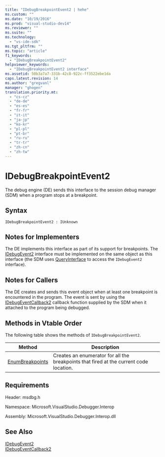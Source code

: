 ```yaml
---
title: "IDebugBreakpointEvent2 | hehe"
ms.custom: ""
ms.date: "10/19/2016"
ms.prod: "visual-studio-dev14"
ms.reviewer: ""
ms.suite: ""
ms.technology: 
  - "vs-ide-sdk"
ms.tgt_pltfrm: ""
ms.topic: "article"
f1_keywords: 
  - "IDebugBreakpointEvent2"
helpviewer_keywords: 
  - "IDebugBreakpointEvent2 interface"
ms.assetid: 50b3a7a7-331b-42c8-922c-ff3522ebe1da
caps.latest.revision: 14
ms.author: "gregvanl"
manager: "ghogen"
translation.priority.mt: 
  - "cs-cz"
  - "de-de"
  - "es-es"
  - "fr-fr"
  - "it-it"
  - "ja-jp"
  - "ko-kr"
  - "pl-pl"
  - "pt-br"
  - "ru-ru"
  - "tr-tr"
  - "zh-cn"
  - "zh-tw"
---
```

# IDebugBreakpointEvent2
The debug engine (DE) sends this interface to the session debug manager (SDM) when a program stops at a breakpoint.  
  
## Syntax  
  
```  
IDebugBreakpointEvent2 : IUnknown  
```  
  
## Notes for Implementers  
 The DE implements this interface as part of its support for breakpoints. The [IDebugEvent2](../extensibility-debugger-reference/idebugevent2.md) interface must be implemented on the same object as this interface (the SDM uses [QueryInterface](../Topic/QueryInterface.md) to access the `IDebugEvent2` interface).  
  
## Notes for Callers  
 The DE creates and sends this event object when at least one breakpoint is encountered in the program. The event is sent by using the [IDebugEventCallback2](../extensibility-debugger-reference/idebugeventcallback2.md) callback function supplied by the SDM when it attached to the program being debugged.  
  
## Methods in Vtable Order  
 The following table shows the methods of `IDebugBreakpointEvent2`.  
  
|Method|Description|  
|------------|-----------------|  
|[EnumBreakpoints](../extensibility-debugger-reference/idebugbreakpointevent2--enumbreakpoints.md)|Creates an enumerator for all the breakpoints that fired at the current code location.|  
  
## Requirements  
 Header: msdbg.h  
  
 Namespace: Microsoft.VisualStudio.Debugger.Interop  
  
 Assembly: Microsoft.VisualStudio.Debugger.Interop.dll  
  
## See Also  
 [IDebugEvent2](../extensibility-debugger-reference/idebugevent2.md)   
 [IDebugEventCallback2](../extensibility-debugger-reference/idebugeventcallback2.md)